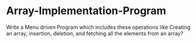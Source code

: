 # Array-Implementation-Program
Write a Menu driven Program which includes these operations like Creating an array, insertion, deletion, and fetching all the elements from an array?
